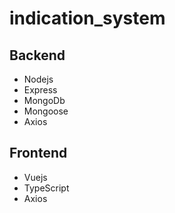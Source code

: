 # indication_system

## Backend
- Nodejs
- Express
- MongoDb
- Mongoose
- Axios

## Frontend
- Vuejs
- TypeScript
- Axios
